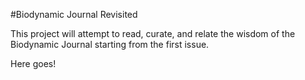 #Biodynamic Journal Revisited

This project will attempt to read, curate, and relate the wisdom of the Biodynamic Journal starting from the first issue.

Here goes!
